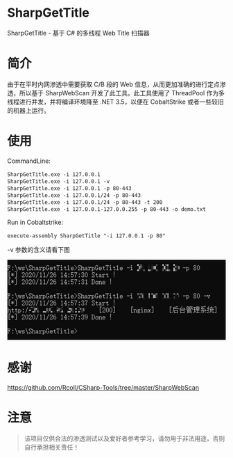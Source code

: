 # SharpGetTitle
SharpGetTitle - 基于 C# 的多线程 Web Title 扫描器

# 简介
由于在平时内网渗透中需要获取 C/B 段的 Web 信息，从而更加准确的进行定点渗透，所以基于 SharpWebScan 开发了此工具。此工具使用了 ThreadPool 作为多线程进行并发，并将编译环境降至 .NET 3.5，以便在 CobaltStrike 或者一些较旧的机器上运行。

# 使用
CommandLine:
```
SharpGetTitle.exe -i 127.0.0.1
SharpGetTitle.exe -i 127.0.0.1 -v
SharpGetTitle.exe -i 127.0.0.1 -p 80-443
SharpGetTitle.exe -i 127.0.0.1/24 -p 80-443
SharpGetTitle.exe -i 127.0.0.1/24 -p 80-443 -t 200
SharpGetTitle.exe -i 127.0.0.1-127.0.0.255 -p 80-443 -o demo.txt
```
Run in Cobaltstrike:
```
execute-assembly SharpGetTitle "-i 127.0.0.1 -p 80"
```
-v 参数的含义请看下图

![](./images/Xnip2020-11-26_14-58-15.jpg)

# 感谢
https://github.com/RcoIl/CSharp-Tools/tree/master/SharpWebScan

# 注意
> 该项目仅供合法的渗透测试以及爱好者参考学习，请勿用于非法用途，否则自行承担相关责任！
